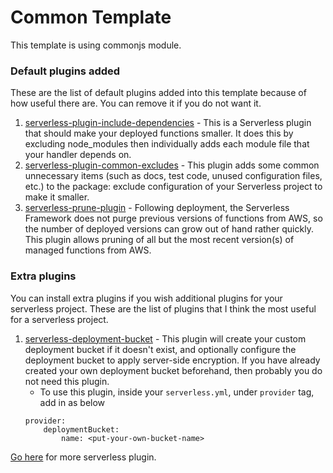 # Common Template

This template is using commonjs module.

### Default plugins added

These are the list of default plugins added into this template because of how useful there are. You can remove it if you do not want it.

1. [serverless-plugin-include-dependencies](https://www.serverless.com/plugins/serverless-plugin-include-dependencies) - This is a Serverless plugin that should make your deployed functions smaller. It does this by excluding node_modules then individually adds each module file that your handler depends on.
2. [serverless-plugin-common-excludes](https://www.serverless.com/plugins/serverless-plugin-common-excludes) - This plugin adds some common unnecessary items (such as docs, test code, unused configuration files, etc.) to the package: exclude configuration of your Serverless project to make it smaller.
3. [serverless-prune-plugin](https://www.serverless.com/plugins/serverless-prune-plugin) - Following deployment, the Serverless Framework does not purge previous versions of functions from AWS, so the number of deployed versions can grow out of hand rather quickly. This plugin allows pruning of all but the most recent version(s) of managed functions from AWS.

### Extra plugins

You can install extra plugins if you wish additional plugins for your serverless project. These are the list of plugins that I think the most useful for a serverless project.

1. [serverless-deployment-bucket](https://www.serverless.com/plugins/serverless-deployment-bucket) - This plugin will create your custom deployment bucket if it doesn't exist, and optionally configure the deployment bucket to apply server-side encryption. If you have already created your own deployment bucket beforehand, then probably you do not need this plugin.
    - To use this plugin, inside your `serverless.yml`, under `provider` tag, add in as below
    ```
    provider:
        deploymentBucket:
            name: <put-your-own-bucket-name>
    ```

[Go here](https://www.serverless.com/plugins) for more serverless plugin.
